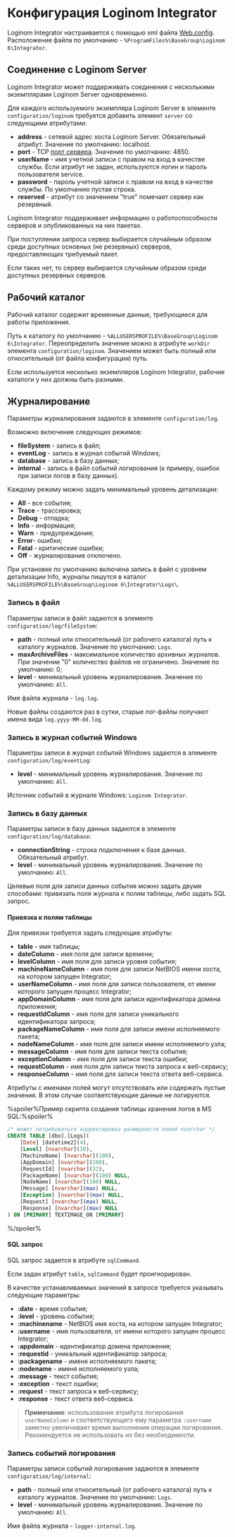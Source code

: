 # Конфигурация Loginom Integrator

Loginom Integrator настраивается с помощью xml файла [Web.config](https://ru.wikipedia.org/wiki/Web.config). Расположение файла по умолчанию - `%ProgramFiles%\BaseGroup\Loginom 6\Integrator`.

## Соединение с Loginom Server

Loginom Integrator может поддерживать соединения с несколькими экземплярами Loginom Server одновременно.

Для каждого используемого экземпляра Loginom Server в элементе `configuration/loginom` требуется добавить элемент `server` со следующими атрибутами:

* **address** - сетевой адрес хоста Loginom Server. Обязательный атрибут. Значение по умолчанию: localhost.
* **port** - TCP [порт сервера](../server/setup.md#parametry-loginom-server). Значение по умолчанию: 4850.
* **userName** - имя учетной записи с правом на вход в качестве службы. Если атрибут не задан, используются логин и пароль пользователя service.
* **password** - пароль учетной записи с правом на вход в качестве службы. По умолчанию пустая строка.
* **reserved** - атрибут со значением "true" помечает сервер как резервный.

Loginom Integrator поддерживает информацию о работоспособности серверов и опубликованных на них пакетах.

При поступлении запроса сервер выбирается случайным образом среди доступных основных (не резервных) серверов, предоставляющих требуемый пакет.

Если таких нет, то сервер выбирается случайным образом среди доступных резервных серверов.

## Рабочий каталог

Рабочий каталог содержит временные данные, требующиеся для работы приложения.

Путь к каталогу по умолчанию - `%ALLUSERSPROFILE%\BaseGroup\Loginom 6\Integrator`. Переопределить значение можно в атрибуте `workDir` элемента `configuration/loginom`. Значением может быть полный или относительный (от файла конфигурации) путь.

Если используется несколько экземпляров Loginom Integrator, рабочие каталоги у них должны быть разными.

## Журналирование

Параметры журналирования задаются в элементе `configuration/log`.

Возможно включение следующих режимов:

* **fileSystem** - запись в файл;
* **eventLog** - запись в журнал событий Windows;
* **database** - запись в базу данных;
* **internal** - запись в файл событий логирования (к примеру, ошибок при записи логов в базу данных).

Каждому режиму можно задать минимальный уровень детализации:

* **All** - все события;
* **Trace** - трассировка;
* **Debug** - отладка;
* **Info** - информация;
* **Warn** - предупреждения;
* **Error**- ошибки;
* **Fatal** - критические ошибки;
* **Off** - журналирование отключено.

При установке по умолчанию включена запись в файл с уровнем детализации Info, журналы пишутся в каталог `%ALLUSERSPROFILE%\BaseGroup\Loginom 6\Integrator\Logs\`.

### Запись в файл

Параметры записи в файл задаются в элементе `configuration/log/fileSystem`:

* **path** - полный или относительный (от рабочего каталога) путь к каталогу журналов. Значение по умолчанию: `Logs`.
* **maxArchiveFiles** - максимальное количество архивных журналов. При значении "0" количество файлов не ограничено. Значение по умолчанию: 0;
* **level** - минимальный уровень журналирования. Значение по умолчанию: `All`.

Имя файла журнала - `log.log`.

Новые файлы создаются раз в сутки, старые лог-файлы получают имена вида `log.yyyy-MM-dd.log`.

### Запись в журнал событий Windows

Параметры записи в журнал событий Windows задаются в элементе `configuration/log/eventLog`:

* **level** - минимальный уровень журналирования. Значение по умолчанию: `All`.

Источник событий в журнале Windows: `Loginom Integrator`.

### Запись в базу данных

Параметры записи в базу данных задаются в элементе `configuration/log/database`:

* **connectionString** - строка подключения к базе данных. Обязательный атрибут.
* **level** - минимальный уровень журналирования. Значение по умолчанию: `All`.

Целевые поля для записи данных события можно задать двумя способами: привязать поля журнала к полям таблицы, либо задать SQL запрос.

#### Привязка к полям таблицы

Для привязки требуется задать следующие атрибуты:

* **table** - имя таблицы;
* **dateColumn** - имя поля для записи времени;
* **levelColumn** - имя поля для записи уровня события;
* **machineNameColumn** - имя поля для записи NetBIOS имени хоста, на котором запущен Integrator;
* **userNameColumn** - имя поля для записи пользователя, от имени которого запущен процесс Integrator;
* **appDomainColumn** - имя поля для записи идентификатора домена приложения;
* **requestIdColumn** - имя поля для записи уникального идентификатора запроса;
* **packageNameColumn** - имя поля для записи имени исполняемого пакета;
* **nodeNameColumn** - имя поля для записи имени исполняемого узла;
* **messageColumn** - имя поля для записи текста события;
* **exceptionColumn** - имя поля для записи текста ошибки;
* **requestColumn** - имя поля для записи текста запроса к веб-сервису;
* **responseColumn** - имя поля для записи текста ответа веб-сервиса.

Атрибуты с именами полей могут отсутствовать или содержать пустые значения. В этом случае соответствующие данные не логируются.

%spoiler%Пример скрипта создания таблицы хранения логов в MS SQL:%spoiler%

``` SQL
/* может потребоваться корректировка размерности полей nvarchar */
CREATE TABLE [dbo].[Logs](
    [Date] [datetime2](4),
    [Level] [nvarchar](10),
    [MachineName] [nvarchar](100),
    [AppDomain] [nvarchar](200),
    [RequestId] [nvarchar](32),
    [PackageName] [nvarchar](100) NULL,
    [NodeName] [nvarchar](100) NULL,
    [Message] [nvarchar](max) NULL,
    [Exception] [nvarchar](max) NULL,
    [Request] [nvarchar](max) NULL,
    [Response] [nvarchar](max) NULL
) ON [PRIMARY] TEXTIMAGE_ON [PRIMARY]
```

%/spoiler%

#### SQL запрос

SQL запрос задается в атрибуте `sqlCommand`.

Если задан атрибут `table`, `sqlCommand` будет проигнорирован.

В качестве устанавливаемых значений в запросе требуется указывать следующие параметры:

* **:date** - время события;
* **:level** - уровень события;
* **:machinename** - NetBIOS имя хоста, на котором запущен Integrator;
* **:username** - имя пользователя, от имени которого запущен процесс Integrator;
* **:appdomain** - идентификатор домена приложения;
* **:requestid** - уникальный идентификатор запроса;
* **:packagename** - именя исполняемого пакета;
* **:nodename** - именя исполняемого узла;
* **:message** - текст события;
* **:exception** - текст ошибки;
* **:request** - текст запроса к веб-сервису;
* **:response** - текст ответа веб-сервиса.

> **Примечание**: использование атрибута логирования `userNameColumn` и соответствующего ему параметра `:username`  заметно увеличивает время выполнения операции логирования. Рекомендуется не использовать их без необходимости.

### Запись событий логирования

Параметры записи событий логирования задаются в элементе `configuration/log/internal`:

* **path** - полный или относительный (от рабочего каталога) путь к каталогу журналов. Значение по умолчанию: `Logs`.
* **level** - минимальный уровень журналирования. Значение по умолчанию: `All`.

Имя файла журнала - `logger-internal.log`.
